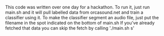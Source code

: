 This code was written over one day for a hackathon. To run it, just run main.sh and it will pull labelled data from orcasound.net and train a classifier using it.
To make the classifier segment an audio file, just put the filename in the spot indicated on the bottom of main.sh
If you've already fetched that data you can skip the fetch by calling './main.sh s'

